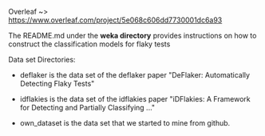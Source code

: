 Overleaf ~> https://www.overleaf.com/project/5e068c606dd7730001dc6a93

The README.md under the <b>weka directory</b> provides instructions on how to construct the classification models for flaky tests

Data set Directories:

  - deflaker is the data set of the deflaker paper "DeFlaker: Automatically
Detecting Flaky Tests"

  - idflakies is the data set of the idflakies paper "iDFlakies: A
Framework for Detecting and Partially Classifying ..."

  - own_dataset is the data set that we started to mine from github.
  

